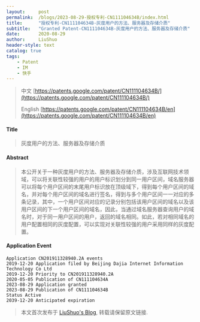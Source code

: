 ```yaml
---
layout:     post
permalink:  /blogs/2023-08-29-授权专利-CN111104634B/index.html
title:      "授权专利-CN111104634B-灰度用户的方法、服务器及存储介质"
subtitle:   "Granted Patent-CN111104634B-灰度用户的方法、服务器及存储介质"
date:       2020-08-29
author:     LiuShuo
header-style: text
catalog: true
tags:
    - Patent
    - IM
    - 快手
---
```

> 中文 [https://patents.google.com/patent/CN111104634B/](https://patents.google.com/patent/CN111104634B/)
>
> English [https://patents.google.com/patent/CN111104634B/en](https://patents.google.com/patent/CN111104634B/en)

#### Title
> 灰度用户的方法、服务器及存储介质




#### Abstract
> 本公开关于一种灰度用户的方法、服务器及存储介质，涉及互联网技术领域，可以将关联性较强的用户的用户标识划分到同一用户区间，域名服务器可以将每个用户区间的末尾用户标识放在顶级域下，得到每个用户区间的域名，并对每个用户区间的域名进行签名，得到与多个用户区间一一对应的多条记录，其中，一个用户区间对应的记录分别包括该用户区间的域名以及该用户区间的下一个用户区间的域名，因此，当通过域名服务器查询用户的域名时，对于同一用户区间的用户，返回的域名相同。如此，若对相同域名的用户配置相同的灰度配置，可以实现对关联性较强的用户采用同样的灰度配置。





#### Application Event
```
Application CN201911328940.2A events 
2019-12-20 Application filed by Beijing Dajia Internet Information Technology Co Ltd
2019-12-20 Priority to CN201911328940.2A
2020-05-05 Publication of CN111104634A
2023-08-29 Application granted
2023-08-29 Publication of CN111104634B
Status Active
2039-12-20 Anticipated expiration
```
> 本文首次发布于 [LiuShuo's Blog](https://liushuo.me), 
转载请保留原文链接.
